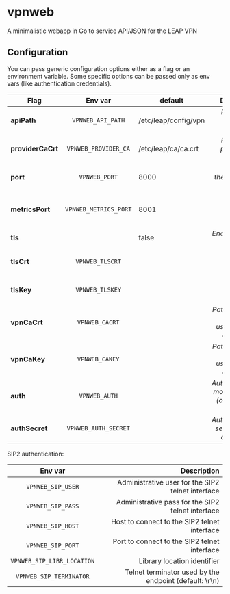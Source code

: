 vpnweb
======
A minimalistic webapp in Go to service API/JSON for the LEAP VPN


Configuration
-------------

You can pass generic configuration options either as a flag or an environment
variable. Some specific options can be passed only as env vars (like
authentication credentials).

| Flag              |  Env var             |  default             | Description                                            |
|-------------------|:--------------------:|----------------------|-------------------------------------------------------:|
| **apiPath**       | `VPNWEB_API_PATH`    | /etc/leap/config/vpn | _Path for the public API static files_                 |
| **providerCaCrt** | `VPNWEB_PROVIDER_CA` | /etc/leap/ca/ca.crt  | _Path for the provider CA certificate_                 |
| **port**          | `VPNWEB_PORT`        | 8000                 | _Port where the api server will listen_                |
| **metricsPort**   | `VPNWEB_METRICS_PORT`| 8001                 | _Port where the metrics server will listen_            |
| **tls**           |                      | false                | _Enable TLS on the service_                            |
| **tlsCrt**        | `VPNWEB_TLSCRT`      |                      | _Path to the cert file for TLS_                        |
| **tlsKey**        | `VPNWEB_TLSKEY`      |                      | _Path to the key file for TLS_                         |
| **vpnCaCrt**      | `VPNWEB_CACRT`       |                      | _Path to the CA public key used for VPN certificates_  |
| **vpnCaKey**      | `VPNWEB_CAKEY`       |                      | _Path to the CA private key used for VPN certificates_ |
| **auth**          | `VPNWEB_AUTH`        |                      | _Authentication module to use (one of: sip2, anon)_    |
| **authSecret**    | `VPNWEB_AUTH_SECRET` |                      | _Authentication secret to sign auth tokens_            |


SIP2 authentication:

|  Env var                      | Description                                            |
|:-----------------------------:|-------------------------------------------------------:|
| `VPNWEB_SIP_USER`             | Administrative user for the SIP2 telnet interface      |
| `VPNWEB_SIP_PASS`             | Administrative pass for the SIP2 telnet interface      |
| `VPNWEB_SIP_HOST`             | Host to connect to the SIP2 telnet interface           |
| `VPNWEB_SIP_PORT`             | Port to connect to the SIP2 telnet interface           |
| `VPNWEB_SIP_LIBR_LOCATION`    | Library location identifier                            |
| `VPNWEB_SIP_TERMINATOR`       | Telnet terminator used by the endpoint (default: \r\n) |


